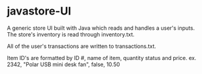 # javastore-UI

A generic store UI built with Java which reads and handles a user's inputs.
The store's inventory is read through inventory.txt.

All of the user's transactions are written to transactions.txt.

Item ID's are formatted by ID #, name of item, quantity status and price.
ex. 2342, "Polar USB mini desk fan", false, 10.50

